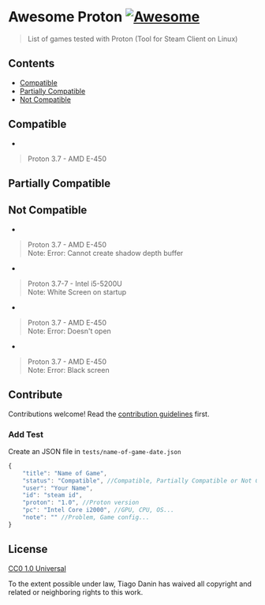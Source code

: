 # Awesome Proton [![Awesome](https://cdn.rawgit.com/sindresorhus/awesome/d7305f38d29fed78fa85652e3a63e154dd8e8829/media/badge.svg)](https://github.com/sindresorhus/awesome)

> List of games tested with Proton (Tool for Steam Client on Linux)

## Contents

- [Compatible](#compatible)
- [Partially Compatible](#partially-compatible)
- [Not Compatible](#not-compatible)

## Compatible
- [](https://store.steampowered.com/app/384150)
> Proton 3.7 - AMD E-450</br> 

## Partially Compatible

## Not Compatible
- [](https://store.steampowered.com/app/206500)
> Proton 3.7 - AMD E-450</br> Note: Error: Cannot create shadow depth buffer</br>
- [](https://store.steampowered.com/app/291410)
> Proton 3.7-7 - Intel i5-5200U</br> Note: White Screen on startup</br>
- [](https://store.steampowered.com/app/649900)
> Proton 3.7 - AMD E-450</br> Note: Error: Doesn&#39;t open</br>
- [](https://store.steampowered.com/app/7760)
> Proton 3.7 - AMD E-450</br> Note: Error: Black screen</br>

## Contribute

Contributions welcome! Read the [contribution guidelines](contributing.md) first.

### Add Test

Create an JSON file in `tests/name-of-game-date.json`

```javascript
{
	"title": "Name of Game",
	"status": "Compatible", //Compatible, Partially Compatible or Not Compatible
	"user": "Your Name",
	"id": "steam id",
	"proton": "1.0", //Proton version
	"pc": "Intel Core i2000", //GPU, CPU, OS...
	"note": "" //Problem, Game config...
}
```

## License

[CC0 1.0 Universal](LICENSE)

To the extent possible under law, Tiago Danin has waived all copyright and
related or neighboring rights to this work.
